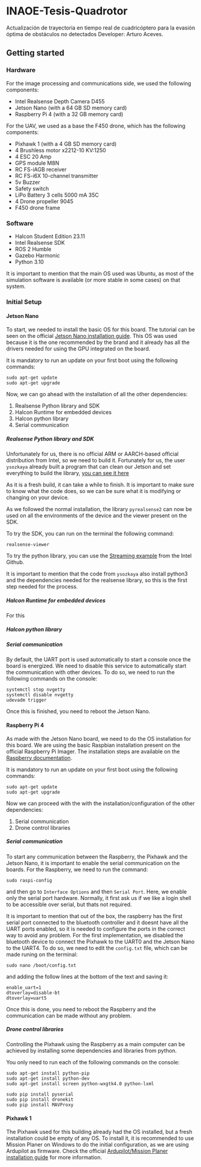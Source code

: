 # INAOE-Tesis-Quadrotor
Actualización de trayectoria en tiempo real de cuadricóptero para la evasión óptima de obstáculos no detectados
Developer: Arturo Aceves.


## Getting started
### Hardware
For the image processing and communications side, we used the following components:

* Intel Realsense Depth Camera D455
* Jetson Nano (with a 64 GB SD memory card)
* Raspberry Pi 4 (with a 32 GB memory card)

For the UAV, we used as a base the F450 drone, which has the following components:

* Pixhawk 1 (with a 4 GB SD memory card)
* 4 Brushless motor x2212-10 KV:1250
* 4 ESC 20 Amp
* GPS module M8N
* RC FS-iAGB receiver
* RC FS-i6X 10-channel transmitter
* 5v Buzzer
* Safety switch
* LiPo Battery 3 cells 5000 mA 35C
* 4 Drone propeller 9045
* F450 drone frame

### Software
* Halcon Student Edition 23.11
* Intel Realsense SDK
* ROS 2 Humble
* Gazebo Harmonic
* Python 3.10

It is important to mention that the main OS used was Ubuntu, as most of the simulation software is available (or more stable in some cases) on that system.


### Initial Setup

#### Jetson Nano
To start, we needed to install the basic OS for this board. The tutorial can be seen on the official [Jetson Nano installation guide](https://developer.nvidia.com/embedded/learn/get-started-jetson-nano-devkit). This OS was used because it is the one recommended by the brand and it already has all the drivers needed for using the GPU integrated on the board.

It is mandatory to run an update on your first boot using the following commands: 

	sudo apt-get update
	sudo apt-get upgrade

Now, we can go ahead with the installation of all the other dependencies:

1. Realsense Python library and SDK
2. Halcon Runtime for embedded devices
3. Halcon python library
4. Serial communication

##### Realsense Python library and SDK

Unfortunately for us, there is no official ARM or AARCH-based official distribution from Intel, so we need to build it. Fortunately for us, the user `ysozkaya` already built a program that can clean our Jetson and set everything to build the library, [you can see it here](https://github.com/ysozkaya/RealSense-Jetson)

As it is a fresh build, it can take a while to finish. It is important to make sure to know what the code does, so we can be sure what it is modifying or changing on your device.

As we followed the normal installation, the library `pyrealsense2` can now be used on all the environments of the device and the viewer present on the SDK.

To try the SDK, you can run on the terminal the following command:

	realsense-viewer
	
To try the python library, you can use the [Streaming example](https://github.com/IntelRealSense/librealsense/blob/master/wrappers/python/examples/python-tutorial-1-depth.py) from the Intel Github.

It is important to mention that the code from `ysozkaya` also install python3 and the dependencies needed for the realsense library, so this is the first step needed for the process.

##### Halcon Runtime for embedded devices

For this

##### Halcon python library

##### Serial communication

By default, the UART port is used automatically to start a console once the board is energized. We need to disable this service to automatically start the communication with other devices. To do so, we need to run the following commands on the console:

	systemctl stop nvgetty
	systemctl disable nvgetty
	udevadm trigger

Once this is finished, you need to reboot the Jetson Nano.

#### Raspberry Pi 4
As made with the Jetson Nano board, we need to do the OS installation for this board. We are using the basic Raspbian installation present on the official Raspberry Pi Imager. The installation steps are available on the [Raspberry documentation](https://www.raspberrypi.com/documentation/computers/getting-started.html). 

It is mandatory to run an update on your first boot using the following commands: 

	sudo apt-get update
	sudo apt-get upgrade
	
Now we can proceed with the with the installation/configuration of the other dependencies:

1. Serial communication
2. Drone control libraries 

##### Serial communication

To start any communication between the Raspberry, the Pixhawk and the Jetson Nano, it is important to enable the serial communication on the boards. For the Raspberry, we need to run the command:

	sudo raspi-config
	
and then go to `Interface Options` and then `Serial Port`. Here, we enable only the serial port hardware. Normally, it first ask us if we like a login shell to be accessible over serial, but thats not required.

It is important to mention that out of the box, the raspberry has the first serial port connected to the bluetooth controller and it doesnt have all the UART ports enabled, so it is needed to configure the ports in the correct way to avoid any problem. For the first implementation, we disabled the bluetooth device to connect the Pixhawk to the UART0 and the Jetson Nano to the UART4. To do so, we need to edit the `config.txt` file, which can be made runing on the terminal:

	sudo nano /boot/config.txt
	
and adding the follow lines at the bottom of the text and saving it:

	enable_uart=1
	dtoverlay=disable-bt
	dtoverlay=uart5

Once this is done, you need to reboot the Raspberry and the communication can be made without any problem.

##### Drone control libraries

Controlling the Pixhawk using the Raspberry as a main computer can be achieved by installing some dependencies and libraries from python.

You only need to run each of the following commands on the console:

	sudo apt-get install python-pip
	sudo apt-get install python-dev
	sudo apt-get install screen python-wxgtk4.0 python-lxml
	
	sudo pip install pyserial
	sudo pip install dronekit
	sudo pip install MAVProxy
	
#### Pixhawk 1

The Pixhawk used for this building already had the OS installed, but a fresh installation could be empty of any OS. To install it, it is recommended to use Mission Planer on Windows to do the initial configuration, as we are using Ardupilot as firmware. Check the official [Ardupilot/Mission Planer installation guide](https://ardupilot.org/copter/docs/configuring-hardware.html) for more information.
